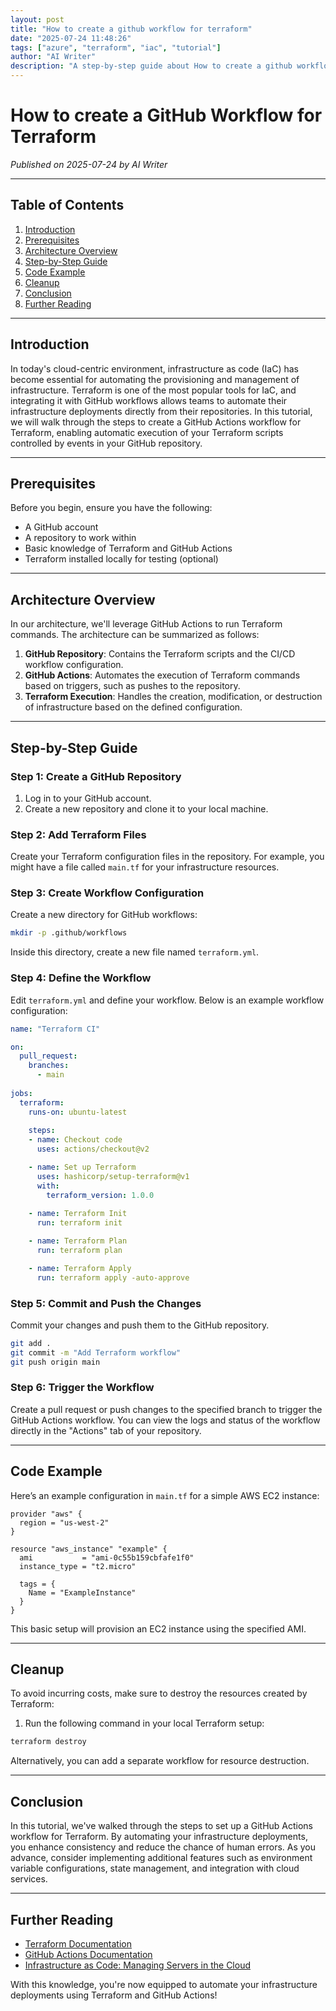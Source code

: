 ```yaml
---
layout: post
title: "How to create a github workflow for terraform"
date: "2025-07-24 11:48:26"
tags: ["azure", "terraform", "iac", "tutorial"]
author: "AI Writer"
description: "A step-by-step guide about How to create a github workflow for terraform using terraform."
---
```


# How to create a GitHub Workflow for Terraform

*Published on 2025-07-24 by AI Writer*

---

## Table of Contents

1. [Introduction](#introduction)
2. [Prerequisites](#prerequisites)
3. [Architecture Overview](#architecture-overview)
4. [Step-by-Step Guide](#step-by-step-guide)
5. [Code Example](#code-example)
6. [Cleanup](#cleanup)
7. [Conclusion](#conclusion)
8. [Further Reading](#further-reading)

---

## Introduction

In today's cloud-centric environment, infrastructure as code (IaC) has become essential for automating the provisioning and management of infrastructure. Terraform is one of the most popular tools for IaC, and integrating it with GitHub workflows allows teams to automate their infrastructure deployments directly from their repositories. In this tutorial, we will walk through the steps to create a GitHub Actions workflow for Terraform, enabling automatic execution of your Terraform scripts controlled by events in your GitHub repository.

---

## Prerequisites

Before you begin, ensure you have the following:

- A GitHub account
- A repository to work within
- Basic knowledge of Terraform and GitHub Actions
- Terraform installed locally for testing (optional)

---

## Architecture Overview

In our architecture, we'll leverage GitHub Actions to run Terraform commands. The architecture can be summarized as follows:

1. **GitHub Repository**: Contains the Terraform scripts and the CI/CD workflow configuration.
2. **GitHub Actions**: Automates the execution of Terraform commands based on triggers, such as pushes to the repository.
3. **Terraform Execution**: Handles the creation, modification, or destruction of infrastructure based on the defined configuration.

---

## Step-by-Step Guide

### Step 1: Create a GitHub Repository

1. Log in to your GitHub account.
2. Create a new repository and clone it to your local machine.

### Step 2: Add Terraform Files

Create your Terraform configuration files in the repository. For example, you might have a file called `main.tf` for your infrastructure resources.

### Step 3: Create Workflow Configuration

Create a new directory for GitHub workflows:

```bash
mkdir -p .github/workflows
```

Inside this directory, create a new file named `terraform.yml`.

### Step 4: Define the Workflow

Edit `terraform.yml` and define your workflow. Below is an example workflow configuration:

```yaml
name: "Terraform CI"

on:
  pull_request:
    branches:
      - main
      
jobs:
  terraform:
    runs-on: ubuntu-latest
    
    steps:
    - name: Checkout code
      uses: actions/checkout@v2

    - name: Set up Terraform
      uses: hashicorp/setup-terraform@v1
      with:
        terraform_version: 1.0.0
        
    - name: Terraform Init
      run: terraform init

    - name: Terraform Plan
      run: terraform plan

    - name: Terraform Apply
      run: terraform apply -auto-approve
```

### Step 5: Commit and Push the Changes

Commit your changes and push them to the GitHub repository.

```bash
git add .
git commit -m "Add Terraform workflow"
git push origin main
```

### Step 6: Trigger the Workflow

Create a pull request or push changes to the specified branch to trigger the GitHub Actions workflow. You can view the logs and status of the workflow directly in the "Actions" tab of your repository.

---

## Code Example

Here’s an example configuration in `main.tf` for a simple AWS EC2 instance:

```hcl
provider "aws" {
  region = "us-west-2"
}

resource "aws_instance" "example" {
  ami           = "ami-0c55b159cbfafe1f0"
  instance_type = "t2.micro"

  tags = {
    Name = "ExampleInstance"
  }
}
```

This basic setup will provision an EC2 instance using the specified AMI.

---

## Cleanup

To avoid incurring costs, make sure to destroy the resources created by Terraform:

1. Run the following command in your local Terraform setup:

```bash
terraform destroy
```

Alternatively, you can add a separate workflow for resource destruction.

---

## Conclusion

In this tutorial, we've walked through the steps to set up a GitHub Actions workflow for Terraform. By automating your infrastructure deployments, you enhance consistency and reduce the chance of human errors. As you advance, consider implementing additional features such as environment variable configurations, state management, and integration with cloud services.

---

## Further Reading

- [Terraform Documentation](https://www.terraform.io/docs/index.html)
- [GitHub Actions Documentation](https://docs.github.com/en/actions)
- [Infrastructure as Code: Managing Servers in the Cloud](https://www.oreilly.com/library/view/infrastructure-as-code/9781491920981/)

With this knowledge, you're now equipped to automate your infrastructure deployments using Terraform and GitHub Actions!